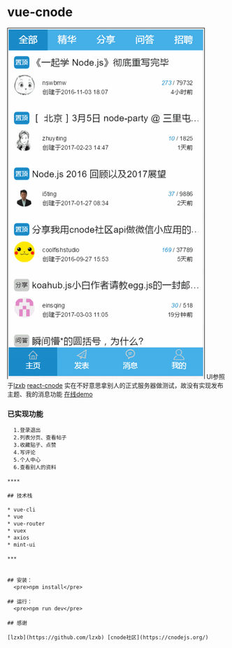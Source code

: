 # vue-cnode
![截图](./GIF.gif)
UI参照于[lzxb](https://github.com/lzxb) [react-cnode](https://github.com/lzxb/react-cnode)
实在不好意思拿别人的正式服务器做测试，故没有实现发布主题、我的消息功能
[在线demo](https://zdouble.github.io/vue-cnode)

### 已实现功能
```
  1.登录退出
  2.列表分页、查看帖子
  3.收藏贴子、点赞
  4.写评论
  5.个人中心
  6.查看别人的资料

****

## 技术栈

* vue-cli
* vue
* vue-router
* vuex
* axios
* mint-ui

***


## 安装：
  <pre>npm install</pre>

## 运行：
  <pre>npm run dev</pre>

## 感谢

[lzxb](https://github.com/lzxb) [cnode社区](https://cnodejs.org/)

